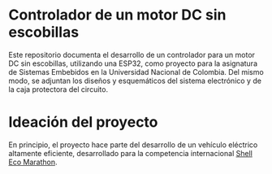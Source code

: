# Controlador de un motor DC sin escobillas
Este repositorio documenta el desarrollo de un controlador para un motor DC sin escobillas, utilizando una ESP32, como proyecto para la asignatura de Sistemas Embebidos en la Universidad Nacional de Colombia. Del mismo modo, se adjuntan los diseños y esquemáticos del sistema electrónico y de la caja protectora del circuito.

# Ideación del proyecto

En principio, el proyecto hace parte del desarrollo de un vehículo eléctrico altamente eficiente, desarrollado para la competencia internacional [Shell Eco Marathon](https://www.makethefuture.shell/en-gb/shell-eco-marathon).
